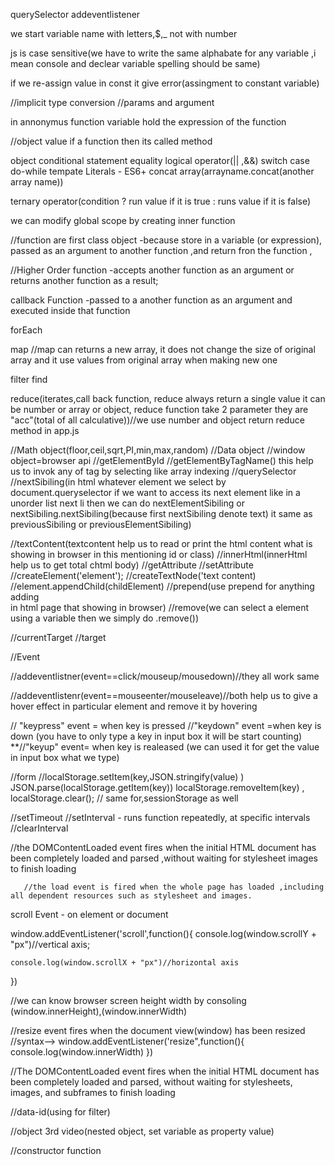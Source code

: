 querySelector
addeventlistener

we start variable name with letters,$,_ not with number

js is case sensitive(we have to write the same alphabate for any variable ,i mean console and declear variable spelling should be same)

if we re-assign value in  const it give error(assingment to constant variable)

//implicit type conversion
//params and argument

in annonymus function variable hold the expression of the function 

//object value if a function then its called method

object
conditional statement
equality
logical operator(|| ,&&)
switch case
do-while
tempate Literals - ES6+
concat array(arrayname.concat(another array name))

ternary operator(condition ? run value if it is true : runs value if it is  false)

we can modify global scope by creating  inner function

//function are first class object -because store in a variable (or expression), passed as an argument to another function ,and return  fron the function , 

//Higher Order function -accepts another function as an argument or returns another function as a result;

callback Function -passed to a another function as an argument and executed inside that function 

forEach

map //map can returns a new array, it does not change the size of original array and  it use values from original array when making new one

filter
find

reduce(iterates,call back function, reduce always return a single value it can be number or array or object, reduce function take 2 parameter they are "acc"(total of all calculative))//we use number and object return reduce method in app.js

//Math object(floor,ceil,sqrt,PI,min,max,random)
//Data object
//window object=browser api 
//getElementById
//getElementByTagName() this help us to invok any of tag by selecting like array indexing
//querySelector
//nextSibiling(in html whatever element we select by document.queryselector if we want to access its next element like in a unorder list next li then we can do nextElementSibiling or nextSibiling.nextSibiling(because first nextSibiling denote text) it same as previousSibiling or previousElementSibiling)

//textContent(textcontent help us to read or print the html content what is showing in browser in this mentioning id or class)
//innerHtml(innerHtml help us to get total chtml body)
//getAttribute
//setAttribute
 //createElement('element');
 //createTextNode('text content)
 //element.appendChild(childElement)
 //prepend(use prepend for anything adding  
 in html page that showing in browser)
 //remove(we can select a element using a variable then we simply do .remove())

 //currentTarget
//target

 //Event

 //addeventlistner(event==click/mouseup/mousedown)//they all work same

 //addeventlistenr(event==mouseenter/mouseleave)//both help us to give a hover effect in particular element and remove it by hovering

 // "keypress" event = when key is pressed
 //"keydown" event =when key is down (you have to only type a key in input box it will be start counting)
**//"keyup" event= when key is realeased (we can used it for get the value in input box what we type)

//form
//localStorage.setItem(key,JSON.stringify(value) )
JSON.parse(localStorage.getItem(key))
localStorage.removeItem(key) ,
localStorage.clear();
// same for,sessionStorage as well

//setTimeout
//setInterval - runs function repeatedly, at specific intervals
//clearInterval

//the DOMContentLoaded event fires when the initial HTML document has been completely loaded and parsed ,without waiting for stylesheet images to finish loading 

       //the load event is fired when the whole page has loaded ,including all dependent resources such as stylesheet and images. 

 scroll Event - on element or document

 window.addEventListener('scroll',function(){
    console.log(window.scrollY + "px")//vertical axis;

    console.log(window.scrollX + "px")//horizontal axis
 })   

 //we can know browser screen height width by consoling (window.innerHeight),(window.innerWidth)   

 //resize event fires when the document view(window) has been resized
 //syntax--> window.addEventListener('resize",function(){
    console.log(window.innerWidth)
 })

//The DOMContentLoaded event fires when the initial HTML document has been completely loaded and parsed, without waiting for stylesheets, images, and subframes to finish loading

//data-id(using for filter)

//object 3rd video(nested object, set variable as property value)

//constructor function




